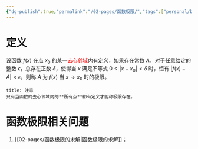 ```yaml
---
{"dg-publish":true,"permalink":"/02-pages/函数极限/","tags":["personal/blog","高等数学/极限"]}
---
```


# 定义
设函数 $\displaystyle f(x)$ 在点 $\displaystyle x_{0}$ 的某一<font color="#ff0000">去心邻域</font>内有定义，如果存在常数 $A$，对于任意给定的整数 $\displaystyle \epsilon$，总存在正数 $\displaystyle \delta$，使得当 $\displaystyle x$ 满足不等式 $\displaystyle 0<|x-x_{0}|<\delta$ 时，恒有 $\displaystyle |f(x)-A|<\epsilon$，则称 $A$ 为 $\displaystyle f(x)$ 当 $\displaystyle x\to x_{0}$ 时的极限。

```ad-tip
title: 注意
只有当函数的去心邻域内的**所有点**都有定义才能称极限存在。
```

# 函数极限相关问题
1. [[02-pages/函数极限的求解\|函数极限的求解]]；